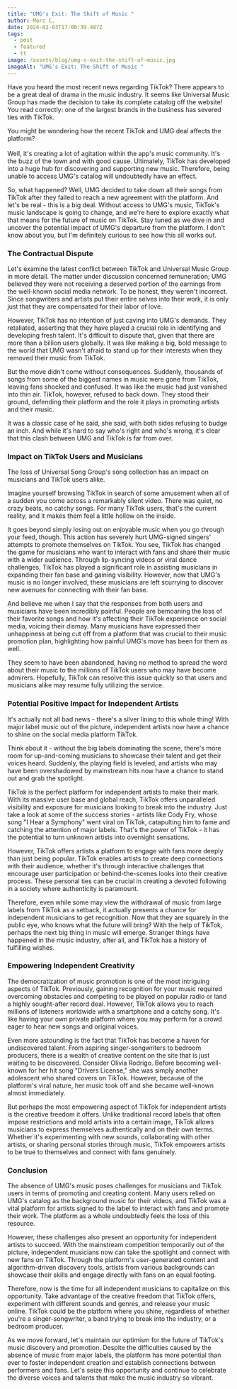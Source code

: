```yaml
---
title: "UMG's Exit: The Shift of Music "
author: Marc C.
date: 2024-02-03T17:00:39.487Z
tags:
  - post
  - featured
  - tt
image: /assets/blog/umg-s-exit-the-shift-of-music.jpg
imageAlt: "UMG's Exit: The Shift of Music "
---
```

Have you heard the most recent news regarding TikTok? There appears to be a great deal of drama in the music industry. It seems like Universal Music Group has made the decision to take its complete catalog off the website! You read correctly: one of the largest brands in the business has severed ties with TikTok. 

You might be wondering how the recent TikTok and UMG deal affects the platform?\
\
Well, it's creating a lot of agitation within the app's music community. It's the buzz of the town and with good cause. Ultimately, TikTok has developed into a huge hub for discovering and supporting new music. Therefore, being unable to access UMG's catalog will undoubtedly have an effect. 

So, what happened? Well, UMG decided to take down all their songs from TikTok after they failed to reach a new agreement with the platform. And let's be real - this is a big deal. Without access to UMG's music, TikTok's music landscape is going to change, and we're here to explore exactly what that means for the future of music on TikTok. Stay tuned as we dive in and uncover the potential impact of UMG's departure from the platform. I don't know about you, but I'm definitely curious to see how this all works out.

### **The Contractual Dispute**

Let's examine the latest conflict between TikTok and Universal Music Group in more detail. The matter under discussion concerned remuneration; UMG believed they were not receiving a deserved portion of the earnings from the well-known social media network. To be honest, they weren't incorrect. Since songwriters and artists put their entire selves into their work, it is only just that they are compensated for their labor of love.

However, TikTok has no intention of just caving into UMG's demands. They retaliated, asserting that they have played a crucial role in identifying and developing fresh talent. It's difficult to dispute that, given that there are more than a billion users globally. It was like making a big, bold message to the world that UMG wasn't afraid to stand up for their interests when they removed their music from TikTok.

But the move didn't come without consequences. Suddenly, thousands of songs from some of the biggest names in music were gone from TikTok, leaving fans shocked and confused. It was like the music had just vanished into thin air. TikTok, however, refused to back down. They stood their ground, defending their platform and the role it plays in promoting artists and their music.

It was a classic case of he said, she said, with both sides refusing to budge an inch. And while it's hard to say who's right and who's wrong, it's clear that this clash between UMG and TikTok is far from over. 

### **Impact on TikTok Users and Musicians**

The loss of Universal Song Group's song collection has an impact on musicians and TikTok users alike.

Imagine yourself browsing TikTok in search of some amusement when all of a sudden you come across a remarkably silent video. There was quiet, no crazy beats, no catchy songs. For many TikTok users, that's the current reality, and it makes them feel a little hollow on the inside.

It goes beyond simply losing out on enjoyable music when you go through your feed, though. This action has severely hurt UMG-signed singers' attempts to promote themselves on TikTok. You see, TikTok has changed the game for musicians who want to interact with fans and share their music with a wider audience. Through lip-syncing videos or viral dance challenges, TikTok has played a significant role in assisting musicians in expanding their fan base and gaining visibility. However, now that UMG's music is no longer involved, these musicians are left scurrying to discover new avenues for connecting with their fan base.

And believe me when I say that the responses from both users and musicians have been incredibly painful. People are bemoaning the loss of their favorite songs and how it's affecting their TikTok experience on social media, voicing their dismay. Many musicians have expressed their unhappiness at being cut off from a platform that was crucial to their music promotion plan, highlighting how painful UMG's move has been for them as well.

They seem to have been abandoned, having no method to spread the word about their music to the millions of TikTok users who may have become admirers. Hopefully, TikTok can resolve this issue quickly so that users and musicians alike may resume fully utilizing the service.

### **Potential Positive Impact for Independent Artists**

It's actually not all bad news - there's a silver lining to this whole thing! With major label music out of the picture, independent artists now have a chance to shine on the social media platform TikTok.

Think about it - without the big labels dominating the scene, there's more room for up-and-coming musicians to showcase their talent and get their voices heard. Suddenly, the playing field is leveled, and artists who may have been overshadowed by mainstream hits now have a chance to stand out and grab the spotlight.

TikTok is the perfect platform for independent artists to make their mark. With its massive user base and global reach, TikTok offers unparalleled visibility and exposure for musicians looking to break into the industry. Just take a look at some of the success stories - artists like Cody Fry, whose song "I Hear a Symphony" went viral on TikTok, catapulting him to fame and catching the attention of major labels. That's the power of TikTok - it has the potential to turn unknown artists into overnight sensations.

However, TikTok offers artists a platform to engage with fans more deeply than just being popular. TikTok enables artists to create deep connections with their audience, whether it's through interactive challenges that encourage user participation or behind-the-scenes looks into their creative process. These personal ties can be crucial in creating a devoted following in a society where authenticity is paramount.

Therefore, even while some may view the withdrawal of music from large labels from TikTok as a setback, it actually presents a chance for independent musicians to get recognition. Now that they are squarely in the public eye, who knows what the future will bring? With the help of TikTok, perhaps the next big thing in music will emerge. Stranger things have happened in the music industry, after all, and TikTok has a history of fulfilling wishes.

### **Empowering Independent Creativity**

The democratization of music promotion is one of the most intriguing aspects of TikTok. Previously, gaining recognition for your music required overcoming obstacles and competing to be played on popular radio or land a highly sought-after record deal. However, TikTok allows you to reach millions of listeners worldwide with a smartphone and a catchy song. It's like having your own private platform where you may perform for a crowd eager to hear new songs and original voices.

Even more astounding is the fact that TikTok has become a haven for undiscovered talent. From aspiring singer-songwriters to bedroom producers, there is a wealth of creative content on the site that is just waiting to be discovered. Consider Olivia Rodrigo. Before becoming well-known for her hit song "Drivers License," she was simply another adolescent who shared covers on TikTok. However, because of the platform's viral nature, her music took off and she became well-known almost immediately.

But perhaps the most empowering aspect of TikTok for independent artists is the creative freedom it offers. Unlike traditional record labels that often impose restrictions and mold artists into a certain image, TikTok allows musicians to express themselves authentically and on their own terms. Whether it's experimenting with new sounds, collaborating with other artists, or sharing personal stories through music, TikTok empowers artists to be true to themselves and connect with fans genuinely.

### **Conclusion**

The absence of UMG's music poses challenges for musicians and TikTok users in terms of promoting and creating content. Many users relied on UMG's catalog as the background music for their videos, and TikTok was a vital platform for artists signed to the label to interact with fans and promote their work. The platform as a whole undoubtedly feels the loss of this resource.

However, these challenges also present an opportunity for independent artists to succeed. With the mainstream competition temporarily out of the picture, independent musicians now can take the spotlight and connect with new fans on TikTok. Through the platform's user-generated content and algorithm-driven discovery tools, artists from various backgrounds can showcase their skills and engage directly with fans on an equal footing.

Therefore, now is the time for all independent musicians to capitalize on this opportunity. Take advantage of the creative freedom that TikTok offers, experiment with different sounds and genres, and release your music online. TikTok could be the platform where you shine, regardless of whether you're a singer-songwriter, a band trying to break into the industry, or a bedroom producer.

As we move forward, let's maintain our optimism for the future of TikTok's music discovery and promotion. Despite the difficulties caused by the absence of music from major labels, the platform has more potential than ever to foster independent creation and establish connections between performers and fans. Let's seize this opportunity and continue to celebrate the diverse voices and talents that make the music industry so vibrant.

